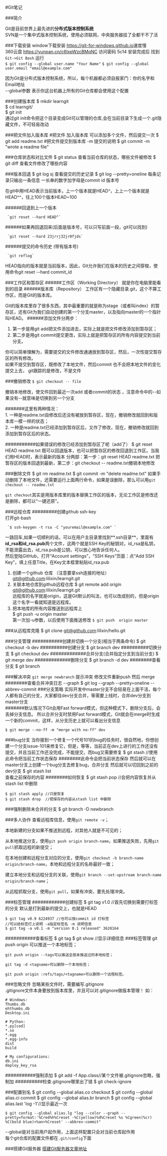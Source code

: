 #Git笔记

###简介

Git是目前世界上最先进的**分布式版本控制系统**  
SVN是一个集中式版本控制系统，使用必须联网，中央服务器挂了全都干不了活

###下载安装
window下载安装 <https://git-for-windows.github.io>速度慢  
360云盘 <https://yunpan.cn/c6IxpWzcBMqNC>  访问密码 5c14
安装完成后 找到`Git->Git Bash` 
运行   
   `$ git config --global user.name "Your Name"`
   `$ git config --global user.email "email@example.com"` 

 因为Git是分布式版本控制系统，所以，每个机器都必须自报家门：你的名字和Email地址  
--global参数 表示你这台机器上所有的Git仓库都会使用这个配置


###创建版本库
    $ mkdir learngit  
    $ cd learngit/  
    $ git init   
 通过git init命令把这个目录变成Git可以管理的仓库,会在当前目录下生成一个.git隐藏文件，不可轻易改动

###把文件加入版本库
	#把文件 加入版本库 可以添加多个文件，然后提交一次
    $ git add readme.txt 
	#把文件提交到版本库 -m 提交的说明
	$ git commit -m "wrote a readme file"

  	
###仓库状态和对比文件
    $ git status 查看当前仓库的状态，哪些文件被修改
    $ git diff 查看文件修改了哪些内容  

###版本回退
    $ git log sj 查看提交的历史记录
    $ git log --pretty=oneline 每条记录只输出一条信息
  一长串的数字加字母是commit id 版本号

在git中用HEAD表示当前版本，上一个版本就是HEAD^，上上一个版本就是HEAD^^，往上100个版本HEAD~100

######回退到上一个版本

	 `git reset --hard HEAD^`

######如果再回退回来(后面是版本号，可以只写前面一段，git可以找到)

	 `git reset --hard 23jrrj32jr0fjds`
######提交的命令历史    (带有版本号)  

	 `git reflog`

HEAD指向的版本就是当前版本，因此，Git允许我们在版本的历史之间穿梭，使用命令git reset --hard commit_id 

###工作区和暂存区
######工作区（Working Directory）
就是你在电脑里能看到的目录
######版本库（Repository）
工作区有一个隐藏目录.git，这个不算工作区，而是Git的版本库。

Git的版本库里存了很多东西，其中最重要的就是称为stage（或者叫index）的暂存区，还有Git为我们自动创建的第一个分支master，以及指向master的一个指针叫HEAD。
######添加文件分两步：
1. 第一步是用git add把文件添加进去，实际上就是把文件修改添加到暂存区；
2. 第二步是用git commit提交更改，实际上就是把暂存区的所有内容提交到当前分支。
　　　　　　　

你可以简单理解为，需要提交的文件修改通通放到暂存区，然后，一次性提交暂存区的所有修改。  
如果不提交到暂存区，既修改了本地文件，然后commit 也不会把本地文件的变化提交上去， git跟踪的是修改，不是文件

###撤销修改
`$ git checkout -- file`  

撤销本地修改，使文件回到最近一次add 或者commit的状态  ，注意命令中的--如果没有--就意味是切换到另一个分支

#######这里有两种情况：  
	1. 一种是readme.txt自修改后还没有被放到暂存区，现在，撤销修改就回到和版本库一模一样的状态；  
	2. 一种是readme.txt已经添加到暂存区后，又作了修改，现在，撤销修改就回到添加到暂存区后的状态。  
	
###########如果错误的修改已经添加到暂存区了呢（add了）
	$ git reset HEAD readme.txt
既可以回退版本，也可以把暂存区的修改回退到工作区。当我们用HEAD时，表示最新的版本
分两部：第一步：git reset HEAD readme.txt 把暂存区的版本回退到最新，第二步：git checkout -- readme.txt撤销本地修改



###删除文件
    $ git rm readme.txt
    $ git commit -m "delete readme.txt"
如果手动删除了本地文件，还需要运行上面两行命令，如果是误删除，那么可以用`git checkout -- readme.txt`   

`git checkout`其实是用版本库里的版本替换工作区的版本，无论工作区是修改还是删除，都可以“一键还原”。

###远程仓库
#########创建github ssh-key  
打开git-bash  

     `$ ssh-keygen -t rsa -C "youremail@example.com" ` 
 
一路回车,如果一切顺利的话，可以在用户主目录里找到**.ssh目录**，里面有**id_rsa和id_rsa.pub**两个文件，这两个就是SSH Key的秘钥对，id_rsa是私钥，不能泄露出去，id_rsa.pub是公钥，可以放心地告诉任何人。    
然后登陆GitHub，打开“Account settings”，“SSH Keys”页面：点“Add SSH Key”，填上任意Title，在Key文本框里粘贴id_rsa.pub

1. 创建一个github 仓库 （注意要拿ssh连接的地址）
	git@github.com:lilixin/learngit.git
2. 关联本地仓库到github远程仓库
    $ git remote add origin git@github.com:lilixin/learngit.git  
远程库的名字就是origin，这是Git默认的叫法，也可以改成别的，但是origin这个名字一看就知道是远程库。
3. 把本地库的所有内容推送到远程库上  
	$ git push -u origin master   
第一次加-u参数，以后使用下面推送修改
	`$ git push  origin master` 

###从远程库克隆
	$ git clone git@github.com:lilixin/hello.git

###分支管理
###########创建并切换一个分支(相当于两条命令)
	$ git checkout -b dev
##########创建分支
	$ git branch dev
##########切换分支
	$ git checkout dev
#############合并分支(合并指定分支到当前分支)
	$ git merge dev
#############删除分支
	$ git branch -d dev
########查看分支
	$ git branch  

###解决冲突
`git merge newbranch` 提示冲突
 修改文件重新push 然后 merge
########查看合并冲突日志 --graph
	$ git log --graph --pretty=oneline --abbrev-commit
###分支策略
实际开发中master分支不会轻易在上面干活，每个人都有自己的分支，大家都往dev分支合并，等需要上线时，合并dev分支到master分支  
#######默认情况下Git会用Fast forward模式，但这种模式下，删除分支后，会丢掉分支信息。
所以合并分支时禁用Fast forward模式，Git就会在merge时生成一个新的commit，这样，从分支历史上就可以看出分支信息  

	$ git merge --no-ff -m "merge with no-ff" dev

###bug分支
当你接到一个修复一个代号101的bug的任务时，很自然地，你想创建一个分支issue-101来修复它，但是，等等，当前正在dev上进行的工作还没有提交，并且当前工作还没完成，不能提交，而bug又需要修复
	$ git stash  //使用此命令把当前工作状态保存
########此命令会把当前状态保存
然后就可以在master分支上创建一个bug分支去修复bug，合并分支
然后就可以切回到之前的dev分支
	$ git stash list  
查看之前保存的内容
########如何恢复
	$ git stash pop  //会把内容恢复并从stash list 中删除

	$ git stash apply //只是恢复
	$ git stash drop  //把保存的内容从stash list 中删除
###强制删除未合并的分支
	$ git branch -D newbranch 

###多人协作
查看远程库信息，使用`git remote -v`；

本地新建的分支如果不推送到远程，对其他人就是不可见的；

从本地推送分支，使用`git push origin branch-name`，如果推送失败，先用`git pull`抓取远程的新提交；

在本地创建和远程分支对应的分支，使用`git checkout -b branch-name origin/branch-name`，本地和远程分支的名称最好一致；

建立本地分支和远程分支的关联，使用`git branch --set-upstream branch-name origin/branch-name`；

从远程抓取分支，使用`git pull`，如果有冲突，要先处理冲突。

###标签管理
############创建标签
	$ git tag v1.0  //首先切换到需要打标签的分支
默认是打到最新的提交上，也就是HEAD

	$ git tag v0.9 6224937 //也可以按commit id 打标签  
	//可以给标签打上说明 -a指定标签名 -m 说明信息  
	$ git tag -a v0.1 -m "version 0.1 released" 3628164  
###########查看标签
	$ git tag 
	$ git show <tagname> //显示详细信息
###标签管理
	git push origin <tagname>可以推送一个本地标签；

	git push origin --tags可以推送全部未推送过的本地标签；

	git tag -d <tagname>可以删除一个本地标签；

	git push origin :refs/tags/<tagname>可以删除一个远程标签。

###忽略文件
忽略某些文件时，需要编写.gitignore	  
.gitignore文件本身要放到版本库里，并且可以对.gitignore做版本管理！ 如：  
		
    # Windows:
    Thumbs.db
    ehthumbs.db
    Desktop.ini
    
    # Python:
    *.py[cod]
    *.so
    *.egg
    *.egg-info
    dist
    build
    
    # My configurations:
    db.ini
    deploy_key_rsa

###########强制添加
	$ git add -f App.class//某个文件被.gitignore忽略，强制加
##########检查.gitignore哪里出了错
	$ git check-ignore

###配置别名
	$ git config --global alias.co checkout
	$ git config --global alias.ci commit
	$ git config --global alias.br branch
	$ git config --global alias.last 'log -1'//显示最近一次
 
	$ git config --global alias.lg "log --color --graph --pretty=format:'%Cred%h%Creset -%C(yellow)%d%Creset %s %Cgreen(%cr) %C(bold blue)<%an>%Creset' --abbrev-commit"

--global是对当前用户起作用，上面这样配置只会对当前仓库起作用   
每个git仓库的配置文件都在`.git/config`下面

###搭建Git服务器
[搭建Git服务器文章地址](http://www.liaoxuefeng.com/wiki/0013739516305929606dd18361248578c67b8067c8c017b000/00137583770360579bc4b458f044ce7afed3df579123eca000)